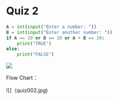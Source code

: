 
# Quiz 2

```.py
A = int(input("Enter a number: "))
B = int(input("Enter another number: "))
if A == 20 or B == 20 or A + B == 20:
    print("TRUE")
else:
    print("FALSE")
```

![](quiz-002)

Flow Chart：

![]（quiz002.jpg)
